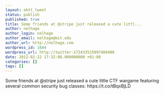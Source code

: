 ```yaml
---
layout: aktt_tweet
status: publish
published: true
title: Some friends at @stripe just released a cute littl...
author: nelhage
author_login: nelhage
author_email: nelhage@mit.edu
author_url: http://nelhage.com
wordpress_id: 1644
wordpress_url: http://twitter-172433515097489408
date: 2012-02-22 17:32:08.000000000 +01:00
categories: []
tags: []
---
```

Some friends at @stripe just released a cute little CTF wargame featuring several common security bug classes: https:&#47;&#47;t.co&#47;tBqxBjLD
